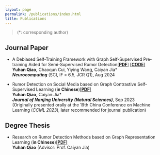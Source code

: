 ```yaml
---
layout: page
permalink: /publications/index.html
title: Publications
---
```


> (\*: corresponding author)

## Journal Paper

- A Debiased Self-Training Framework with Graph Self-Supervised Pre-training Aided for Semi-Supervised Rumor Detection[[**PDF**]](https://yuhan-qiao.github.io/mypaper/journal/neurocom.pdf) [[**CODE**]](https://github.com/yuhan-qiao/RDST)<br>**Yuhan Qiao**, Chaoqun Cui, Yiying Wang, Caiyan Jia\*<br>
**_Neurocomputing_** (SCI, IF = 6.5, JCR Q1), Aug 2024<br>


- Rumor Detection on Social Media based on Graph Contrastive Self-Supervised Learning (**in Chinese**)[[**PDF**]](https://yuhan-qiao.github.io/mypaper/journal/nanjing.pdf)<br>**Yuhan Qiao**, Caiyan Jia\*<br>
**_Journal of Nanjing University (Natural Sciences)_**, Sep 2023<br>
(Originally presented orally at the 19th China Conference on Machine Learning (_CCML 2023_), later recommended for journal publication)<br>


## Degree Thesis

- Research on Rumor Detection Methods based on Graph Representation Learning (**in Chinese**)[[**PDF**]](https://yuhan-qiao.github.io/mypaper/thesis/Master_thesis.pdf)<br>**Yuhan Qiao** (Advisor: Prof. Caiyan Jia)<br>

